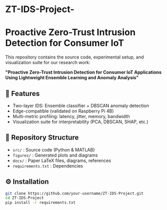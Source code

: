 # ZT-IDS-Project-
# Proactive Zero-Trust Intrusion Detection for Consumer IoT

This repository contains the source code, experimental setup, and visualization suite for our research work:

**"Proactive Zero-Trust Intrusion Detection for Consumer IoT Applications Using Lightweight Ensemble Learning and Anomaly Analysis"**

## 🚀 Features
- Two-layer IDS: Ensemble classifier + DBSCAN anomaly detection
- Edge-compatible (validated on Raspberry Pi 4B)
- Multi-metric profiling: latency, jitter, memory, bandwidth
- Visualization suite for interpretability (PCA, DBSCAN, SHAP, etc.)

## 📂 Repository Structure
- `src/` : Source code (Python & MATLAB)
- `figures/` : Generated plots and diagrams
- `docs/` : Paper LaTeX files, diagrams, references
- `requirements.txt` : Dependencies

## ⚙️ Installation
```bash
git clone https://github.com/your-username/ZT-IDS-Project.git
cd ZT-IDS-Project
pip install -r requirements.txt
